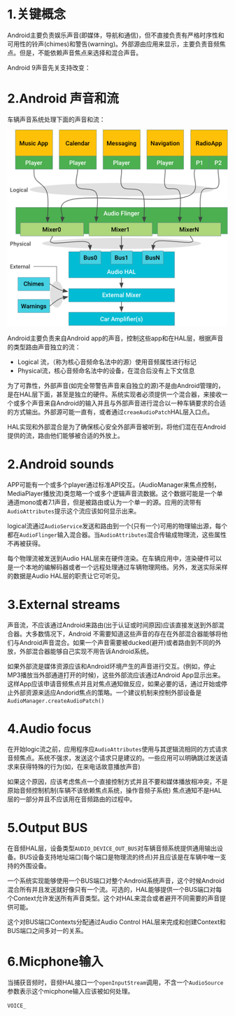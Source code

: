 # 1.关键概念

Android主要负责娱乐声音(即媒体，导航和通信)，但不直接负责有严格时序性和可用性的铃声(chimes)和警告(warning)。外部源由应用来显示，主要负责音频焦点。但是，不能依赖声音焦点来选择和混合声音。

Android 9声音先关支持改变：



# 2.Android 声音和流

车辆声音系统处理下面的声音和流：

![](image/audio_streams_all.png)

Android主要负责来自Android app的声音，控制这些app和在HAL层，根据声音的类型路由声音独立的流：

* Logical 流，（称为核心音频命名法中的源）使用音频属性进行标记
* Physical流，核心音频命名法中的设备，在混合后没有上下文信息

为了可靠性，外部声音(如完全带警告声音来自独立的源)不是由Android管理的，是在HAL层下面，甚至是独立的硬件。系统实现者必须提供一个混合器，来接收一个或多个声音来自Android的输入并且与外部声音进行混合以一种车辆要求的合适的方式输出。外部源可能一直有，或者通过`creaeAudioPatch`HAL层入口点。

HAL实现和外部混合是为了确保核心安全外部声音被听到，将他们混在在Android提供的流，路由他们能够被合适的外放上。

# 2.Android sounds
APP可能有一个或多个player通过标准API交互。(AudioManager来焦点控制，MediaPlayer播放流)类忽略一个或多个逻辑声音流数据。这个数据可能是一个单通道mono或者7.1声音，但是被路由或认为一个单一的源。应用的流带有`AudioAttributes`提示这个流应该如何显示出来。

logical流通过`AudioService`发送和路由到一个(只有一个)可用的物理输出源，每个都在`AudioFlinger`输入混合器。当`AudioAttributes`混合传输成物理流，这些属性不再被获得。

每个物理流被发送到Audio HAL层来在硬件渲染。在车辆应用中，渲染硬件可以是一个本地的编解码器或者一个远程处理通过车辆物理网络。另外，发送实际采样的数据是Audio HAL层的职责让它可听见。

# 3.External streams

声音流，不应该通过Android来路由(出于认证或时间原因)应该直接发送到外部混合器。大多数情况下，Android 不需要知道这些声音的存在在外部混合器能够将他们与Android声音混合。如果一个声音需要被ducked(避开)或者路由到不同的外放，外部混合器能够自己实现不用告诉Android系统。

如果外部流是媒体资源应该和Android环境产生的声音进行交互。(例如，停止MP3播放当外部通道打开的时候)，这些外部流应该通过Android App显示出来。这样App应该申请音频焦点并且对焦点通知做反应，如果必要的话，通过开始或停止外部资源来适应Andorid焦点的策略。一个建议机制来控制外部设备是`AudioManager.createAudioPatch()`

# 4.Audio focus

在开始logic流之前，应用程序应`AudioAttributes`使用与其逻辑流相同的方式请求音频焦点。系统不强求，发送这个请求只是建议的。一些应用可以明确跳过发送请求来获得特殊的行为(如，在来电话故意播放声音)

如果这个原因，应该考虑焦点一个直接控制方式并且不要和媒体播放相冲突，不是原始音频控制机制(车辆不该依赖焦点系统，操作音频子系统)
焦点通知不是HAL层的一部分并且不应该用在音频路由的过程中。

# 5.Output BUS

在音频HAL层，设备类型`AUDIO_DEVICE_OUT_BUS`对车辆音频系统提供通用输出设备。BUS设备支持地址端口(每个端口是物理流的终点)并且应该是在车辆中唯一支持的外围设备。

一个系统实现能够使用一个BUS端口对整个Android系统声音，这个时候Android混合所有并且发送就好像只有一个流。可选的，HAL能够提供一个BUS端口对每个Context允许发送所有声音类型。这个对HAL来混合或者避开不同需要的声音提供可能。

这个对BUS端口Contexts分配通过Audio Control HAL层来完成和创建Context和BUS端口之间多对一的关系。

# 6.Micphone输入
当捕获音频时，音频HAL接口一个`openInputStream`调用，不含一个`AudioSource`参数表示这个micphone输入应该被如何处理。

`VOICE_`